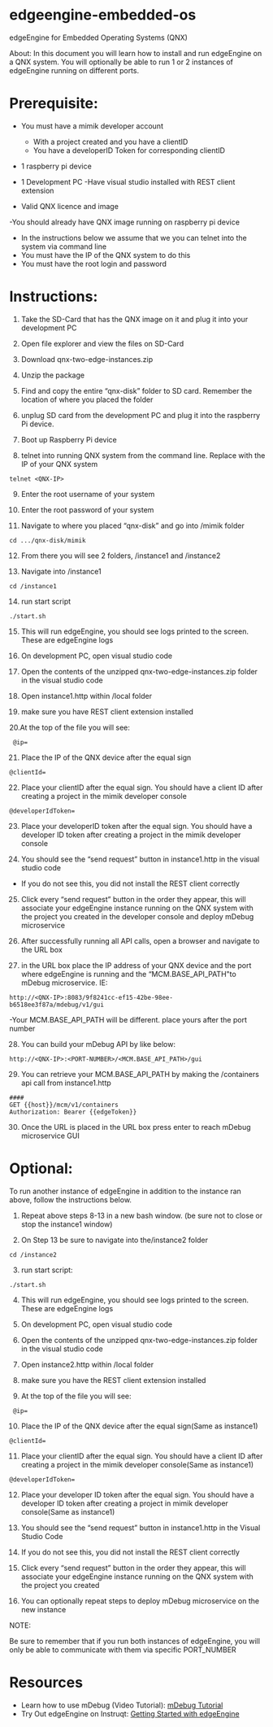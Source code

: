 # edgeengine-embedded-os
edgeEngine for Embedded Operating Systems (QNX)

About:
In this document you will learn how to install and run edgeEngine on a QNX system. You will optionally be able to run 1 or 2 instances of edgeEngine running on different ports. 

# Prerequisite:
- You must have a mimik developer account
  - With a project created and you have a clientID
  - You have a developerID Token for corresponding clientID 

- 1 raspberry pi device 

- 1 Development PC 
  -Have visual studio installed with REST client extension 

- Valid QNX licence and image 

-You should already have QNX image running on raspberry pi device
 - In the instructions below we assume that we you can telnet into the system via command line
 - You must have the IP of the QNX system to do this
 - You must have the root login and password

# Instructions:

1. Take the SD-Card that has the QNX image on it and plug it into your development PC 

2. Open file explorer and view the files on SD-Card

3. Download qnx-two-edge-instances.zip 

4. Unzip the package 

5. Find and copy the entire “qnx-disk” folder to SD card. Remember the location of where you placed the folder

6. unplug SD card from the development PC and plug it into the raspberry Pi device. 

7. Boot up Raspberry Pi device    

8. telnet into running QNX system from the command line. Replace <QNX-IP> with the IP of your QNX system
```
telnet <QNX-IP>
```
9. Enter the root username of your system 

10. Enter the root password of your system 

11. Navigate to where you placed “qnx-disk” and go into /mimik folder

```
cd .../qnx-disk/mimik
```
12. From there you will see 2 folders, /instance1 and /instance2

13. Navigate into /instance1

```
cd /instance1
```

14. run start script 

```
./start.sh
```  
15. This will run edgeEngine, you should see logs printed to the screen. These are edgeEngine logs

16. On development PC, open visual studio code

17. Open the contents of the unzipped qnx-two-edge-instances.zip folder in the visual studio code

18. Open instance1.http within /local folder

19. make sure you have REST client extension installed  

20.At the top of the file you will see:
```
 @ip=
```
21. Place the IP of the QNX device after the equal sign
```
@clientId=
```
22. Place your clientID after the equal sign. You should have a client ID after creating a project in the mimik developer console 
```
@developerIdToken=
```
23. Place your developerID token after the equal sign. You should have a developer ID token after creating a project in the mimik developer console 

24. You should see the “send request” button in instance1.http in the visual studio code 
  - If you do not see this, you did not install the REST client correctly 

25. Click every “send request” button in the order they appear, this will associate your edgeEngine instance running on the QNX system with the project you created in the developer console and deploy mDebug microservice 

26. After successfully running all API calls, open a browser and navigate to the URL box

27. in the URL box place the IP address of your QNX device and the port where edgeEngine is running and the “MCM.BASE_API_PATH"to mDebug microservice. IE:
```
http://<QNX-IP>:8083/9f8241cc-ef15-42be-98ee-b6518ee3f87a/mdebug/v1/gui
```
  -Your MCM.BASE_API_PATH will be different. place yours after the port number

28. You can build your mDebug API by like below:

```
http://<QNX-IP>:<PORT-NUMBER>/<MCM.BASE_API_PATH>/gui
```
29. You can retrieve your MCM.BASE_API_PATH by making the /containers api call from instance1.http 

```
####
GET {{host}}/mcm/v1/containers
Authorization: Bearer {{edgeToken}}
```
30. Once the URL is placed in the URL box press enter to reach mDebug microservice GUI
  

# Optional:
  
To run another instance of edgeEngine in addition to the instance ran above, follow the instructions below.

1. Repeat above steps 8-13 in a new bash window. (be sure not to close or stop the instance1 window)

2. On Step 13 be sure to navigate into the/instance2 folder

```
cd /instance2
```
3. run start script: 

```
./start.sh
```
4. This will run edgeEngine, you should see logs printed to the screen. These are edgeEngine logs

5. On development PC, open visual studio code

6. Open the contents of the unzipped qnx-two-edge-instances.zip folder in the visual studio code

7. Open instance2.http within /local folder

8. make sure you have the REST client extension installed  

9. At the top of the file you will see:
```
 @ip=
```
10. Place the IP of the QNX device after the equal sign(Same as instance1)
```
@clientId=
```
11. Place your clientID after the equal sign. You should have a client ID after creating a project in the mimik developer console(Same as instance1)
```
@developerIdToken=
```
12. Place your developer ID token after the equal sign. You should have a developer ID token after creating a project in mimik developer console(Same as instance1)

13. You should see the “send request” button in instance1.http in the Visual Studio Code 

14. If you do not see this, you did not install the REST client correctly 

15. Click every “send request” button in the order they appear, this will associate your edgeEngine instance running on the QNX system with the project you created

16. You can optionally repeat steps to deploy mDebug microservice on the new instance 

NOTE:

Be sure to remember that if you run both instances of edgeEngine, you will only be able to communicate with them via specific PORT_NUMBER
  
# Resources
- Learn how to use mDebug (Video Tutorial): [mDebug Tutorial](https://vimeo.com/showcase/mimik-developer-tools)
- Try Out edgeEngine on Instruqt: [Getting Started with edgeEngine](https://play.instruqt.com/mimik/invite/cguo4srusweo) 
